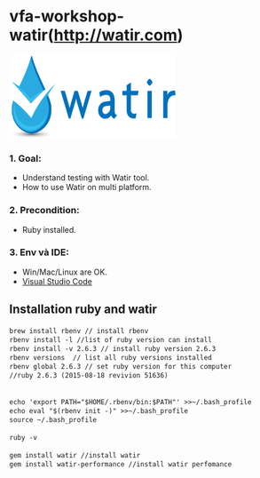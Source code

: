 # vfa-workshop-watir(http://watir.com)
<img src="https://raw.githubusercontent.com/watir/watir_logo/master/Logo/Watir_logo.png" width="300" height="150"/>

### 1. Goal:
- Understand testing with Watir tool.
- How to use Watir on multi platform.
### 2. Precondition:
- Ruby installed.
### 3. Env và IDE:
- Win/Mac/Linux are OK.
- [Visual Studio Code](https://code.visualstudio.com/)



## Installation ruby and watir

```
brew install rbenv // install rbenv
rbenv install -l //list of ruby version can install
rbenv install -v 2.6.3 // install ruby version 2.6.3
rbenv versions  // list all ruby versions installed
rbenv global 2.6.3 // set ruby version for this computer
//ruby 2.6.3 (2015-08-18 revivion 51636)


echo 'export PATH="$HOME/.rbenv/bin:$PATH"' >>~/.bash_profile
echo eval "$(rbenv init -)" >>~/.bash_profile
source ~/.bash_profile

ruby -v

gem install watir //install watir
gem install watir-performance //install watir perfomance
```



